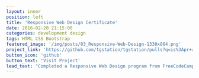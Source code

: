 ```yaml
---
layout: inner
position: left
title: 'Responsive Web Design Certificate'
date: 2016-02-20 21:15:00
categories: development design
tags: HTML CSS Bootstrap
featured_image: '/img/posts/03_Responsive-Web-Design-1330x864.png'
project_link: 'https://github.com/tgstation/tgstation/pulls?q=is%3Apr+author%3ASingul0'
button_icon: 'github'
button_text: 'Visit Project'
lead_text: "Completed a Responsive Web Design program from FreeCodeCamp"
---
```

